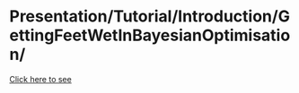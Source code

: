 # Presentation/Tutorial/Introduction/GettingFeetWetInBayesianOptimisation/

[Click here to see](https://jgamper.github.io/BayesOptPresentation/)
